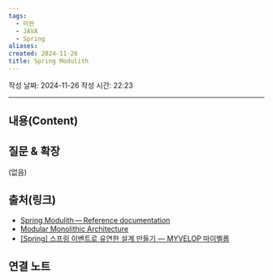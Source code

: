 ```yaml
---
tags:
  - 미완
  - JAVA
  - Spring
aliases: 
created: 2024-11-26
title: Spring Modulith
---
```


작성 날짜: 2024-11-26
작성 시간: 22:23


----
## 내용(Content)




## 질문 & 확장

(없음)

## 출처(링크)

- [Spring Modulith — Reference documentation](https://docs.spring.io/spring-modulith/docs/current-SNAPSHOT/reference/html/#preface)
- [Modular Monolithic Architecture](https://velog.io/@gehwan96/Modular-Monolithic-%EC%95%84%ED%82%A4%ED%85%8D%EC%B2%98#%ED%95%98%EC%A7%80%EB%A7%8C%EC%9D%98-%ED%95%98%EC%A7%80%EB%A7%8C-framework%EC%9D%98-%EA%B0%9C%EC%9E%85)
- [\[Spring\] 스프링 이벤트로 유연한 설계 만들기 — MYVELOP 마이벨롭](https://myvelop.tistory.com/231#5-1.%20%ED%8A%B8%EB%9E%9C%EC%9E%AD%EC%85%98%EC%9D%84%20%EC%82%AC%EC%9A%A9%ED%95%98%EC%A7%80%20%EC%95%8A%EB%8A%94%EB%8D%B0%C2%A0%40TransactionalEventListener%EB%A1%9C%20%EC%9D%B4%EB%B2%A4%ED%8A%B8%EB%A5%BC%20%EC%88%98%EC%8B%A0%ED%95%98%EB%A0%A4%EB%8A%94%20%EA%B2%BD%EC%9A%B0-1)

## 연결 노트


